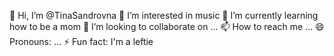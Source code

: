 👋 Hi, I’m @TinaSandrovna
👀 I’m interested in music
🌱 I’m currently learning how to be a mom
💞️ I’m looking to collaborate on ...
📫 How to reach me ...
😄 Pronouns: ...
⚡ Fun fact: I'm a leftie
